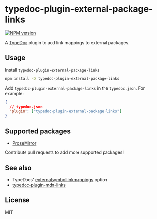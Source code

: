 # typedoc-plugin-external-package-links

[![NPM version](https://img.shields.io/npm/v/typedoc-plugin-external-package-links?color=a1b858&label=)](https://www.npmjs.com/package/typedoc-plugin-external-package-links)

A [TypeDoc](https://typedoc.org/) plugin to add link mappings to external packages.

## Usage

Install `typedoc-plugin-external-package-links`

```bash
npm install -D typedoc-plugin-external-package-links
```

Add `typedoc-plugin-external-package-links` in the `typedoc.json`. For example:

```json
{
  // typedoc.json
  "plugin": ["typedoc-plugin-external-package-links"]
}
```

## Supported packages

- [ProseMirror](https://prosemirror.net/docs/ref/)

Contribute pull requests to add more supported packages!

## See also

- TypeDocs' [externalsymbollinkmappings](https://typedoc.org/guides/options/#externalsymbollinkmappings) option
- [typedoc-plugin-mdn-links](https://www.npmjs.com/package/typedoc-plugin-mdn-links)

## License

MIT
